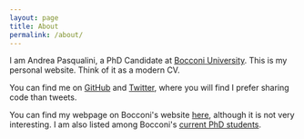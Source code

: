 ```yaml
---
layout: page
title: About
permalink: /about/
---
```


I am Andrea Pasqualini, a PhD Candidate at [Bocconi University](https://www.unibocconi.eu/).
This is my personal website.
Think of it as a modern CV.

You can find me on [GitHub](https://github.com/apsql/) and [Twitter](https://twitter.com/apsql), where you will find I prefer sharing code than tweets.

You can find my webpage on Bocconi's website [here](http://didattica.unibocconi.eu/docenti/cv.php?rif=185848&cognome=PASQUALINI&nome=ANDREA), although it is not very interesting.
I am also listed among Bocconi's [current PhD students](https://www.unibocconi.eu/wps/wcm/connect/bocconi/sitopubblico_en/navigation+tree/home/programs/phd/phd+in+economics+and+finance/phd+students/copia+di+current+phd+students+in+economics+_+finance_acquati+2011+09+30+11+21).
